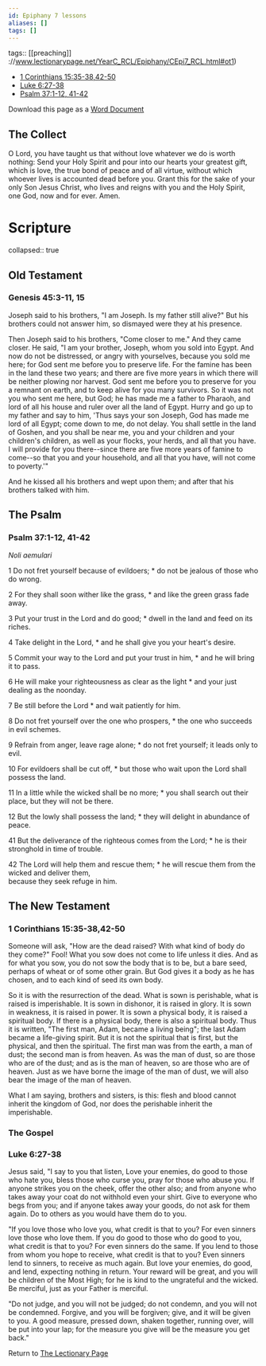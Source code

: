 ```yaml
---
id: Epiphany 7 lessons
aliases: []
tags: []
---
```


tags:: [[preaching]] ://www.lectionarypage.net/YearC_RCL/Epiphany/CEpi7_RCL.html#ot1)
* [1 Corinthians 15:35-38,42-50](https://www.lectionarypage.net/YearC_RCL/Epiphany/CEpi7_RCL.html#nt1)
* [Luke 6:27-38](https://www.lectionarypage.net/YearC_RCL/Epiphany/CEpi7_RCL.html#gsp1)
* [Psalm 37:1-12, 41-42](https://www.lectionarypage.net/YearC_RCL/Epiphany/CEpi7_RCL.html#ps1)

Download this page as a [Word Document](https://www.lectionarypage.net/YearC_RCL/Epiphany/CEpi7_RCL.docx)

## The Collect
O Lord, you have taught us that without love whatever we do is worth nothing: Send your Holy Spirit and pour into our hearts your greatest gift, which is love, the true bond of peace and of all virtue, without which whoever lives is accounted dead before you. Grant this for the sake of your only Son Jesus Christ, who lives and reigns with you and the Holy Spirit, one God, now and for ever. Amen.
# Scripture
collapsed:: true
## Old Testament
### Genesis 45:3-11, 15

Joseph said to his brothers, "I am Joseph. Is my father still alive?" But his brothers could not answer him, so dismayed were they at his presence.

Then Joseph said to his brothers, "Come closer to me." And they came closer. He said, "I am your brother, Joseph, whom you sold into Egypt. And now do not be distressed, or angry with yourselves, because you sold me here; for God sent me before you to preserve life. For the famine has been in the land these two years; and there are five more years in which there will be neither plowing nor harvest. God sent me before you to preserve for you a remnant on earth, and to keep alive for you many survivors. So it was not you who sent me here, but God; he has made me a father to Pharaoh, and lord of all his house and ruler over all the land of Egypt. Hurry and go up to my father and say to him, 'Thus says your son Joseph, God has made me lord of all Egypt; come down to me, do not delay. You shall settle in the land of Goshen, and you shall be near me, you and your children and your children's children, as well as your flocks, your herds, and all that you have. I will provide for you there--since there are five more years of famine to come--so that you and your household, and all that you have, will not come to poverty.'"

And he kissed all his brothers and wept upon them; and after that his brothers talked with him.
## The Psalm
### Psalm 37:1-12, 41-42

*Noli aemulari*

1 Do not fret yourself because of evildoers; *
do not be jealous of those who do wrong.

2 For they shall soon wither like the grass, *
and like the green grass fade away.

3 Put your trust in the Lord and do good; *
dwell in the land and feed on its riches.

4 Take delight in the Lord, *
and he shall give you your heart's desire.

5 Commit your way to the Lord and put your trust in him, *
and he will bring it to pass.

6 He will make your righteousness as clear as the light *
and your just dealing as the noonday.

7 Be still before the Lord *
and wait patiently for him.

8 Do not fret yourself over the one who prospers, *
the one who succeeds in evil schemes.

9 Refrain from anger, leave rage alone; *
do not fret yourself; it leads only to evil.

10 For evildoers shall be cut off, *
but those who wait upon the Lord shall possess the land.

11 In a little while the wicked shall be no more; *
you shall search out their place, but they will not be there.

12 But the lowly shall possess the land; *
they will delight in abundance of peace.

41 But the deliverance of the righteous comes from the Lord; *
he is their stronghold in time of trouble.

42 The Lord will help them and rescue them; *
he will rescue them from the wicked and deliver them,\
because they seek refuge in him.
## The New Testament
### 1 Corinthians 15:35-38,42-50

Someone will ask, "How are the dead raised? With what kind of body do they come?" Fool! What you sow does not come to life unless it dies. And as for what you sow, you do not sow the body that is to be, but a bare seed, perhaps of wheat or of some other grain. But God gives it a body as he has chosen, and to each kind of seed its own body.

So it is with the resurrection of the dead. What is sown is perishable, what is raised is imperishable. It is sown in dishonor, it is raised in glory. It is sown in weakness, it is raised in power. It is sown a physical body, it is raised a spiritual body. If there is a physical body, there is also a spiritual body. Thus it is written, "The first man, Adam, became a living being"; the last Adam became a life-giving spirit. But it is not the spiritual that is first, but the physical, and then the spiritual. The first man was from the earth, a man of dust; the second man is from heaven. As was the man of dust, so are those who are of the dust; and as is the man of heaven, so are those who are of heaven. Just as we have borne the image of the man of dust, we will also bear the image of the man of heaven.

What I am saying, brothers and sisters, is this: flesh and blood cannot inherit the kingdom of God, nor does the perishable inherit the imperishable.

### The Gospel

### Luke 6:27-38

Jesus said, "I say to you that listen, Love your enemies, do good to those who hate you, bless those who curse you, pray for those who abuse you. If anyone strikes you on the cheek, offer the other also; and from anyone who takes away your coat do not withhold even your shirt. Give to everyone who begs from you; and if anyone takes away your goods, do not ask for them again. Do to others as you would have them do to you.

"If you love those who love you, what credit is that to you? For even sinners love those who love them. If you do good to those who do good to you, what credit is that to you? For even sinners do the same. If you lend to those from whom you hope to receive, what credit is that to you? Even sinners lend to sinners, to receive as much again. But love your enemies, do good, and lend, expecting nothing in return. Your reward will be great, and you will be children of the Most High; for he is kind to the ungrateful and the wicked. Be merciful, just as your Father is merciful.

"Do not judge, and you will not be judged; do not condemn, and you will not be condemned. Forgive, and you will be forgiven; give, and it will be given to you. A good measure, pressed down, shaken together, running over, will be put into your lap; for the measure you give will be the measure you get back."

Return to [The Lectionary Page](http://lectionarypage.net/)
